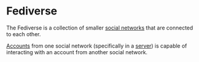 # Fediverse

The Fediverse is a collection of smaller [social networks](/docs/glossary/social-network) that are connected to each other.

[Accounts](/docs/glossary/account) from one social network (specifically in a [server](/docs/glossary/server)) is capable of interacting with an account from another social network.